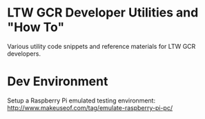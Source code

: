 # LTW GCR Developer Utilities and "How To"

Various utility code snippets and reference materials for LTW GCR developers.

# Dev Environment

Setup a Raspberry Pi emulated testing environment:  http://www.makeuseof.com/tag/emulate-raspberry-pi-pc/

